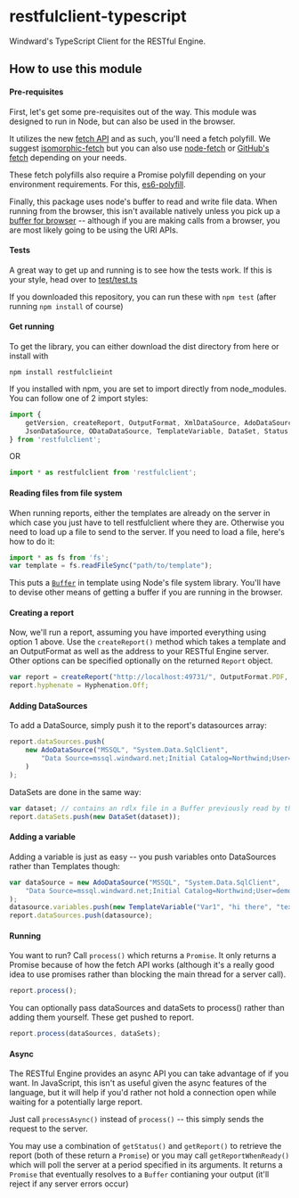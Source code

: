 # restfulclient-typescript
Windward's TypeScript Client for the RESTful Engine.

## How to use this module
#### Pre-requisites
First, let's get some pre-requisites out of the way. This module was designed
to run in Node, but can also be used in the browser.

It utilizes the new [fetch API](https://jakearchibald.com/2015/thats-so-fetch/)
and as such, you'll need a fetch polyfill.  We suggest
[isomorphic-fetch](https://github.com/matthew-andrews/isomorphic-fetch)
but you can also use [node-fetch](https://github.com/bitinn/node-fetch) or
[GitHub's fetch](https://github.com/github/fetch) depending on your needs.

These fetch polyfills also require a Promise polyfill depending on your environment
requirements.  For this, [es6-polyfill](https://github.com/stefanpenner/es6-promise).

Finally, this package uses node's buffer to read and write file data.  When running
from the browser, this isn't available natively unless you pick up a [buffer
for browser](https://github.com/feross/buffer) -- although if you are making calls
from a browser, you are most likely going to be using the URI APIs.

#### Tests
A great way to get up and running is to see how the tests work.  If this is your style,
head over to [test/test.ts](test/test.ts)

If you downloaded this repository, you can run these with `npm test` (after
running `npm install` of course)

#### Get running
To get the library, you can either download the dist directory from here or install with

```
npm install restfulclieint
```

If you installed with npm, you are set to import directly from node_modules.
You can follow one of 2 import styles:

```typescript
import {
    getVersion, createReport, OutputFormat, XmlDataSource, AdoDataSource,
    JsonDataSource, ODataDataSource, TemplateVariable, DataSet, Status, Version
} from 'restfulclient';
```

OR

```typescript
import * as restfulclient from 'restfulclient';
```

#### Reading files from file system
When running reports, either the templates are already on the server in which case
you just have to tell restfulclient where they are.  Otherwise you need to load up a
file to send to the server.  If you need to load a file, here's how to do it:

```typescript
import * as fs from 'fs';
var template = fs.readFileSync("path/to/template");
```

This puts a [`Buffer`](https://nodejs.org/api/buffer.html) in template using Node's
file system library.  You'll have to devise other means of getting a buffer if you are
running in the browser.

#### Creating a report
Now, we'll run a report, assuming you have imported everything using option 1 above.
Use the `createReport()` method which takes a template and an OutputFormat as well as
the address to your RESTful Engine server.  Other options can be specified optionally
on the returned `Report` object.

```typescript
var report = createReport("http://localhost:49731/", OutputFormat.PDF, template);
report.hyphenate = Hyphenation.Off;
```

#### Adding DataSources
To add a DataSource, simply push it to the report's datasources array:

```typescript
report.dataSources.push(
    new AdoDataSource("MSSQL", "System.Data.SqlClient",
        "Data Source=mssql.windward.net;Initial Catalog=Northwind;User=demo;Password=demo"
    )
);
```

DataSets are done in the same way:

```typescript
var dataset; // contains an rdlx file in a Buffer previously read by the file system
report.dataSets.push(new DataSet(dataset));
```

#### Adding a variable
Adding a variable is just as easy -- you push variables onto DataSources rather
than Templates though:

```typescript
var dataSource = new AdoDataSource("MSSQL", "System.Data.SqlClient",
    "Data Source=mssql.windward.net;Initial Catalog=Northwind;User=demo;Password=demo"
);
datasource.variables.push(new TemplateVariable("Var1", "hi there", "text"));
report.dataSources.push(datasource);
```

#### Running
You want to run? Call `process()` which returns a `Promise`.  It only returns a
Promise because of how the fetch API works (although it's a really good idea to
use promises rather than blocking the main thread for a server call).

```typescript
report.process();
```

You can optionally pass dataSources and dataSets to process() rather than adding
them yourself.  These get pushed to report.

```typescript
report.process(dataSources, dataSets);
```

#### Async
The RESTful Engine provides an async API you can take advantage of if you want.
In JavaScript, this isn't as useful given the async features of the language,
but it will help if you'd rather not hold a connection open while waiting for
a potentially large report.

Just call `processAsync()` instead of `process()` -- this simply sends the
request to the server.

You may use a combination of `getStatus()` and `getReport()` to retrieve the report
(both of these return a `Promise`) or you may call `getReportWhenReady()` which
will poll the server at a period specified in its arguments.  It returns a `Promise`
that eventually resolves to a `Buffer` contianing your output (it'll reject if any
server errors occur)
